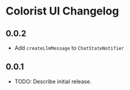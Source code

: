 # Colorist UI Changelog

## 0.0.2

* Add `createLlmMessage` to `ChatStateNotifier`

## 0.0.1

* TODO: Describe initial release.
